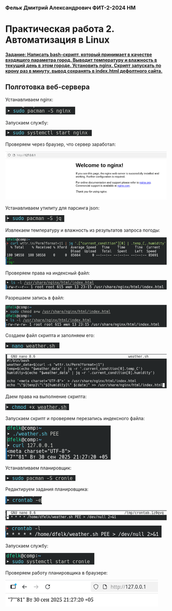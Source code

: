 ### Фельк Дмитрий Александрович ФИТ-2-2024 НМ



# Практическая работа 2. Автоматизация в Linux

#### <u>Задание: Написать bash-скрипт, который принимает в качестве входящего параметра город. Выводит температуру и влажность в текущий день в этом городе. Установить nginx. Скрипт запускать по крону раз в минуту, вывод сохранять в index.html дефолтного сайта.</u>



## Полготовка веб-сервера

Устанавливаем nginx:

![image-20250928180955056](assets/image-20250928180955056.png)

Запускаем службу:

![image-20250930184353303](assets/image-20250930184353303.png)

Проверяем через браузер, что сервер заработал:

![image-20250930184420388](assets/image-20250930184420388.png)

Устанавливаем утилиту для парсинга json:

![image-20250930184606363](assets/image-20250930184606363.png)

Извлекаем температуру и влажность из результатов запроса погоды:

![image-20250930192535753](assets/image-20250930192535753.png)

Проверяем права на индексный файл:

![image-20250930201400370](assets/image-20250930201400370.png)

Разрешаем запись в файл:

![image-20250930201819937](assets/image-20250930201819937.png)

Создаем файл скрипта и заполняем его:

![image-20250930202119188](assets/image-20250930202119188.png)

![image-20250930212637975](assets/image-20250930212637975.png)

Даем права на выполнение скрипта:

![image-20250930202557276](assets/image-20250930202557276.png)

Запускаем скрипт и проверяем перезапись индексного файла:

![image-20250930212737480](assets/image-20250930212737480.png)

Устанавливаем планировщик:

![image-20250930204344384](assets/image-20250930204344384.png)

Редактируем задания планировщика:

![image-20250930204426058](assets/image-20250930204426058.png)

![image-20250930205039236](assets/image-20250930205039236.png)

![image-20250930205058883](assets/image-20250930205058883.png)

Запускаем службу:

![image-20250930205006608](assets/image-20250930205006608.png)

Проверяем работу планировщика в браузере:

![image-20250930212808091](assets/image-20250930212808091.png)
